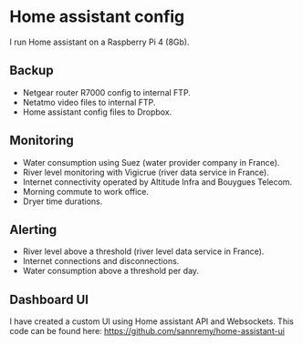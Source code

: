 # Home assistant config

I run Home assistant on a Raspberry Pi 4 (8Gb).

## Backup
- Netgear router R7000 config to internal FTP.
- Netatmo video files to internal FTP.
- Home assistant config files to Dropbox.

## Monitoring
- Water consumption using Suez (water provider company in France).
- River level monitoring with Vigicrue (river data service in France).
- Internet connectivity operated by Altitude Infra and Bouygues Telecom.
- Morning commute to work office.
- Dryer time durations.

## Alerting
- River level above a threshold (river level data service in France).
- Internet connections and disconnections.
- Water consumption above a threshold per day.

## Dashboard UI
I have created a custom UI using Home assistant API and Websockets. This code can be found here: https://github.com/sannremy/home-assistant-ui
